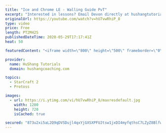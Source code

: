 ```yaml
---
title: "Ice and Chrome LE - Walling Guide PvT"
excerpt: "Interested in lessons? Email Devon directly at hushangtutorials@outlook.com ------------------------------------------------------------------------------------------------------- Want to support HuShang Tutorials directly? Patreon is a website where you can contribute a monthly donation that will help"
originalUrl: https://youtube.com/watch?v=hU7vwRhiP_8
type: video
price: Free
length: PT2M42S
publishedDateTime: 2020-05-29T17:17:41Z
heat: 50

featuredContent: "<iframe width=\"800\" height=\"500\" frameborder=\"0\" src=\"https://www.youtube.com/embed/hU7vwRhiP_8\" allow=\"accelerometer; autoplay; encrypted-media; gyroscope; picture-in-picture\" allowfullscreen></iframe>"

provider:
  name: HuShang Tutorials
  domain: hushangcoaching.com

topics:
  - StarCraft 2
  - Protoss

images:
  - url: https://i.ytimg.com/vi/hU7vwRhiP_8/maxresdefault.jpg
    width: 1280
    height: 720
    isCached: true

secured: "873u2xi5aL2Q9qDVSDujl4qxYjGXSXPFUJtsw1jxDI4myfqthsC7LZyZ8BlfwKXwHxxuN+QdsB6D5E0z3z1hrwA6sTPJ4IAtZ+lkpYdsPy3OBs0NfSZoX7qNG5Ndqc6jahh0m2nNaDnf56eszuefUIDa62i/3OZoF20fKMTuHC0nr39DFcrmmyh++tCZK3lIOCz1dZSTBqV5BJJ6vG/o6cF6N1uQQptOxIpXBqnUfdfsMmBBqnJGmodmP4Ef6P5RT5NfrBGr+B4wu3H2KSssmyKofulQAsxTQUe57RhBotVjozbmcJn/x8XlB4MsiKsPk9CDWwvuCcsPJIxWKDVhb8gXGEPbFG4T+XAFwaWLAYQUVD81cb4/xZUhgttgx3u5derwOnSsiAwkHSFSVQutnkU9ID8ZPCSfsuUgqsIn4K0=;C9UJGSKK8kWurUFd7/DlfA=="
---
```


